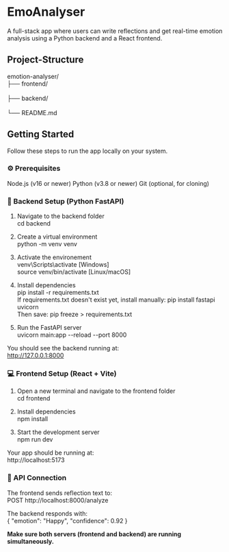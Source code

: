 # EmoAnalyser
A full-stack app where users can write reflections and get real-time emotion analysis using a Python backend and a React frontend.

## Project-Structure
emotion-analyser/
<br>├── frontend/                
<br>├── backend/                 
<br>└── README.md

## Getting Started
Follow these steps to run the app locally on your system.

### ⚙️ Prerequisites
Node.js (v16 or newer) 
Python (v3.8 or newer)
Git (optional, for cloning)

### 🧠 Backend Setup (Python FastAPI)
1. Navigate to the backend folder <br>
   cd backend
   
2. Create a virtual environment <br>
   python -m venv venv
   
3. Activate the environement <br>
   venv\Scripts\activate [Windows] <br>
   source venv/bin/activate [Linux/macOS]
   
4. Install dependencies <br>
   pip install -r requirements.txt
<br> If requirements.txt doesn't exist yet, install manually:
   pip install fastapi uvicorn
<br> Then save:
   pip freeze > requirements.txt
   
5. Run the FastAPI server <br>
   uvicorn main:app --reload --port 8000
   
 You should see the backend running at: <br>
 http://127.0.0.1:8000

### 💻 Frontend Setup (React + Vite)
1. Open a new terminal and navigate to the frontend folder <br>
   cd frontend
   
2. Install dependencies <br>
   npm install
3. Start the development server<br>
   npm run dev
   
Your app should be running at: <br>
http://localhost:5173

### 🔄 API Connection
The frontend sends reflection text to: <br>
POST http://localhost:8000/analyze

The backend responds with: <br>
{
  "emotion": "Happy",
  "confidence": 0.92
}

<b> Make sure both servers (frontend and backend) are running simultaneously.</b>
